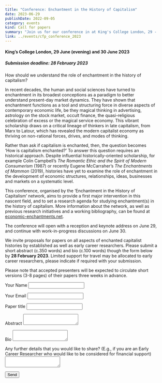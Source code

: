 ```yaml
---
title: "Conference: Enchantment in the History of Capitalism"
date: 2023-06-29
publishDate: 2022-09-05
category: events
kind: Call for papers
summary: "Join us for our conference in at King's College London, 29 - 30 June 2023."
link: ../events/cfp_conference_2023
---
```


#### King’s College London, 29 June (evening) and 30 June 2023
##### Submission deadline: 28 February 2023


How should we understand the role of enchantment in the history of capitalism?

In recent decades, the human and social sciences have turned to enchantment in its broadest conceptions as a paradigm to better understand present-day market dynamics. They have shown that enchantment functions as a tool and structuring force in diverse aspects of contemporary economic life, be they magical thinking in advertising, astrology on the stock market, occult finance, the quasi-religious celebration of excess or the magical service economy. This vibrant scholarship draws on a critical lineage of thinkers in late capitalism, from Marx to Latour, which has revealed the modern capitalist economy as thriving on non-rational forces, drives, and modes of thinking.

Rather than ask if capitalism is enchanted, then, the question becomes ‘How is capitalism enchanted?’ To answer this question requires an historical approach. Despite influential historically-oriented scholarship, for example Colin Campbell’s *The Romantic Ethic and the Spirit of Modern Consumerism* (1987) or recently Eugene McCarraher’s *The Enchantments of Mammon* (2019), histories have yet to examine the role of enchantment in the development of economic structures, relationships, ideas, businesses and markets on a systematic level.

This conference, organised by the ‘Enchantment in the History of Capitalism’ network, aims to provide a first major intervention in this nascent field, and to set a research agenda for studying enchantment(s) in the history of capitalism. More information about the network, as well as previous research initiatives and a working bibliography, can be found at [economic-enchantments.net](economic-enchantments.net/).

The conference will open with a reception and keynote address on June 29, and continue with work-in-progress discussions on June 30.

We invite proposals for papers on all aspects of enchanted capitalist histories by established as well as early career researchers. Please submit a short abstract (c.350 words) and bio (c.100 words) though the form below by **28 February 2023**. Limited support for travel may be allocated to early career researchers, please indicate if required with your submission.

Please note that accepted presenters will be expected to circulate short versions (3-8 pages) of their papers three weeks in advance.


<form id = "contact" value="Conference June 2023 - Submission from " name="conference_2023" method="POST" data-netlify="true" action="/thank-you">
  <p>
    <label>Your Name</label> <input type="text" name="name" />
  </p>
  <p>
    <label>Your Email</label> <input type="email" name="email" />
  </p>

  <p>
    <label>Paper title</label> <input type="text" name="title" />
  </p>

  <p>
    <label>Abstract</label> <textarea name="abstract"></textarea>
  </p>

  <p>
    <label>Bio</label> <textarea name="bio"></textarea>
  </p>

  <p>
    <label>Any further details that you would like to share? (E.g., if you are an Early Career Researcher who would like to be considered for financial support)</label> <textarea name="message"></textarea>
  </p>

  <p>
    <button type="submit">Send</button>
  </p>
</form>
